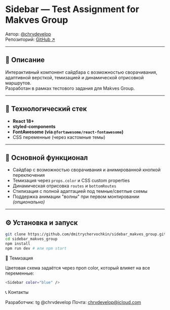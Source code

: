 # Sidebar — Test Assignment for Makves Group

Автор: [@chrvdevelop](https://github.com/chrvdevelop)  
Репозиторий: [GitHub ↗](https://github.com/dmitrychervochkin/sidebar_makves_group.git)

---

## 📌 Описание

Интерактивный компонент сайдбара с возможностью сворачивания, адаптивной версткой, темизацией и динамической отрисовкой маршрутов.  
Разработан в рамках тестового задания для Makves Group.

---

## 🚀 Технологический стек

- **React 18+**
- **styled-components**
- **FontAwesome (via `@fortawesome/react-fontawesome`)**
- CSS переменные (через кастомные темы)

---

## 🧩 Основной функционал

- Сайдбар с возможностью сворачивания и анимированной кнопкой переключения
- Темизация через `props.color` и CSS custom properties
- Динамическая отрисовка `routes` и `bottomRoutes`
- Стилизация с полной адаптацией под темные/светлые схемы
- Поддержка анимации "волны" при первом монтировании *(опционально)*

---

## ⚙️ Установка и запуск

```bash
git clone https://github.com/dmitrychervochkin/sidebar_makves_group.git
cd sidebar_makves_group
npm install
npm run dev # или npm start
```

🎨 Темизация

Цветовая схема задаётся через проп color, который влияет на все переменные:
```bash
<Sidebar color="blue" />
```

📞 Контакты

Разработчик: tg @chrvdevelop
Почта: chrvdevelop@icloud.com

